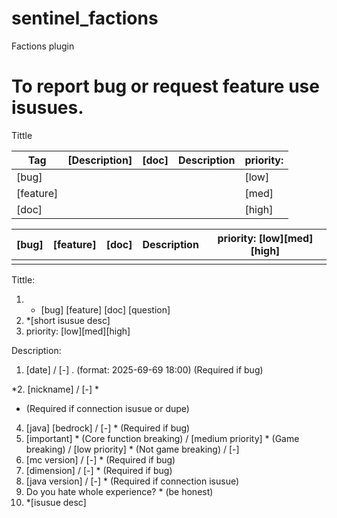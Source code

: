 # sentinel_factions
Factions plugin

# To report bug or request feature use isusues.

Tittle 

| Tag       | [Description] | [doc]       | Description | priority:   |
|-------------|-------------|-------------|-------------|-------------|
| [bug]       |             |             |             | [low]       |
| [feature]   |             |             |             | [med]       |
| [doc]       |             |             |             | [high]      |


| [bug]     | [feature] | [doc]     | Description    | priority: [low][med][high]  |
|-----------|-----------|-----------|-----------|-----------|
|           |           |           |           |           |


Tittle:
1. * [bug] [feature] [doc] [question]
2. *[short isusue desc]
3.  priority: [low][med][high]

Description:
1. [date] / [-] .
(format: 2025-69-69 18:00) (Required if bug)

*2. [nickname] / [-] *
* (Required if connection isusue or dupe)

4. [java] [bedrock] / [-] * (Required if bug)
5. [important] * (Core function breaking) / [medium priority] * (Game breaking) / [low priority] * (Not game breaking) / [-]
6. [mc version] / [-] * (Required if bug)
7. [dimension] / [-] * (Required if bug)
8. [java version] / [-] * (Required if connection isusue)
9. Do you hate whole experience? * (be honest)
10. *[isusue desc]
